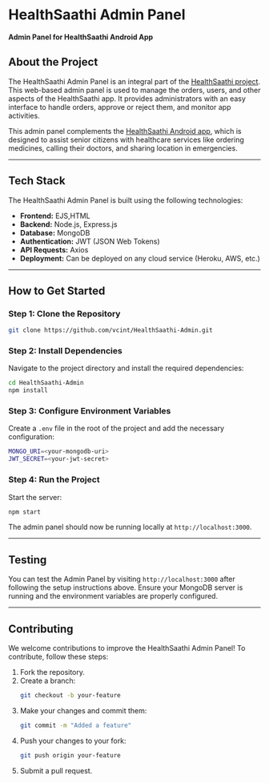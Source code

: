
# HealthSaathi Admin Panel  
**Admin Panel for HealthSaathi Android App**

## About the Project  
The HealthSaathi Admin Panel is an integral part of the [HealthSaathi project](https://github.com/vcint/MyHealth). This web-based admin panel is used to manage the orders, users, and other aspects of the HealthSaathi app. It provides administrators with an easy interface to handle orders, approve or reject them, and monitor app activities. 

This admin panel complements the [HealthSaathi Android app](https://github.com/vcint/MyHealth), which is designed to assist senior citizens with healthcare services like ordering medicines, calling their doctors, and sharing location in emergencies.

---

## Tech Stack  
The HealthSaathi Admin Panel is built using the following technologies:  

- **Frontend:** EJS,HTML  
- **Backend:** Node.js, Express.js  
- **Database:** MongoDB  
- **Authentication:** JWT (JSON Web Tokens)  
- **API Requests:** Axios  
- **Deployment:** Can be deployed on any cloud service (Heroku, AWS, etc.)

---

## How to Get Started  

### Step 1: Clone the Repository  
```bash
git clone https://github.com/vcint/HealthSaathi-Admin.git
```

### Step 2: Install Dependencies  
Navigate to the project directory and install the required dependencies:  
```bash
cd HealthSaathi-Admin
npm install
```

### Step 3: Configure Environment Variables  
Create a `.env` file in the root of the project and add the necessary configuration:  
```bash
MONGO_URI=<your-mongodb-uri>
JWT_SECRET=<your-jwt-secret>
```

### Step 4: Run the Project  
Start the server:  
```bash
npm start
```

The admin panel should now be running locally at `http://localhost:3000`.

---

## Testing  
You can test the Admin Panel by visiting `http://localhost:3000` after following the setup instructions above. Ensure your MongoDB server is running and the environment variables are properly configured.

---

## Contributing  
We welcome contributions to improve the HealthSaathi Admin Panel! To contribute, follow these steps:

1. Fork the repository.  
2. Create a branch:  
   ```bash
   git checkout -b your-feature
   ```
3. Make your changes and commit them:  
   ```bash
   git commit -m "Added a feature"
   ```
4. Push your changes to your fork:  
   ```bash
   git push origin your-feature
   ```
5. Submit a pull request.
